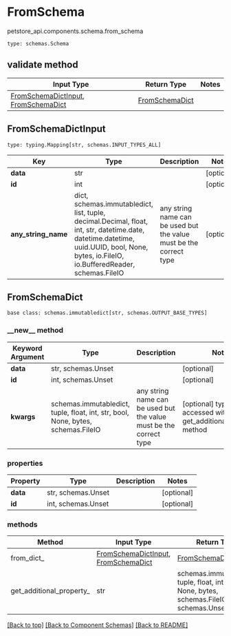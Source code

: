 # FromSchema
petstore_api.components.schema.from_schema
```
type: schemas.Schema
```

## validate method
Input Type | Return Type | Notes
------------ | ------------- | -------------
[FromSchemaDictInput](#fromschemadictinput), [FromSchemaDict](#fromschemadict) | [FromSchemaDict](#fromschemadict) |

## FromSchemaDictInput
```
type: typing.Mapping[str, schemas.INPUT_TYPES_ALL]
```
Key | Type |  Description | Notes
------------ | ------------- | ------------- | -------------
**data** | str |  | [optional]
**id** | int |  | [optional]
**any_string_name** | dict, schemas.immutabledict, list, tuple, decimal.Decimal, float, int, str, datetime.date, datetime.datetime, uuid.UUID, bool, None, bytes, io.FileIO, io.BufferedReader, schemas.FileIO | any string name can be used but the value must be the correct type | [optional]

## FromSchemaDict
```
base class: schemas.immutabledict[str, schemas.OUTPUT_BASE_TYPES]

```
### &lowbar;&lowbar;new&lowbar;&lowbar; method
Keyword Argument | Type | Description | Notes
---------------- | ---- | ----------- | -----
**data** | str, schemas.Unset |  | [optional]
**id** | int, schemas.Unset |  | [optional]
**kwargs** | schemas.immutabledict, tuple, float, int, str, bool, None, bytes, schemas.FileIO | any string name can be used but the value must be the correct type | [optional] typed value is accessed with the get_additional_property_ method

### properties
Property | Type | Description | Notes
-------- | ---- | ----------- | -----
**data** | str, schemas.Unset |  | [optional]
**id** | int, schemas.Unset |  | [optional]

### methods
Method | Input Type | Return Type | Notes
------ | ---------- | ----------- | ------
from_dict_ | [FromSchemaDictInput](#fromschemadictinput), [FromSchemaDict](#fromschemadict) | [FromSchemaDict](#fromschemadict) | a constructor
get_additional_property_ | str | schemas.immutabledict, tuple, float, int, str, bool, None, bytes, schemas.FileIO, schemas.Unset }} | provides type safety for additional properties

[[Back to top]](#top) [[Back to Component Schemas]](../../../README.md#Component-Schemas) [[Back to README]](../../../README.md)
